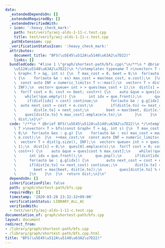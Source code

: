 ```yaml
---
data:
  _extendedDependsOn: []
  _extendedRequiredBy: []
  _extendedVerifiedWith:
  - icon: ':heavy_check_mark:'
    path: test/verify/aoj-alds-1-11-c.test.cpp
    title: test/verify/aoj-alds-1-11-c.test.cpp
  _pathExtension: cpp
  _verificationStatusIcon: ':heavy_check_mark:'
  attributes:
    document_title: "BFS(\u5E45\u512A\u5148\u63A2\u7D22)"
    links: []
  bundledCode: "#line 1 \"graph/shortest-path/bfs.cpp\"\n/**\n * @brief BFS(\u5E45\
    \u512A\u5148\u63A2\u7D22)\n */\ntemplate< typename T >\nvector< T > bfs(const\
    \ Graph< T > &g, int s) {\n  T max_cost = 0, beet = 0;\n  for(auto &es : g.g)\
    \ {\n    for(auto &e : es) max_cost = max(max_cost, e.cost);\n  }\n  ++max_cost;\n\
    \  const auto INF = numeric_limits< T >::max();\n  vector< T > dist(g.size(),\
    \ INF);\n  vector< queue< int > > ques(max_cost + 1);\n  dist[s] = 0;\n  ques[0].emplace(s);\n\
    \  for(T cost = 0; cost <= beet; cost++) {\n    auto &que = ques[cost % max_cost];\n\
    \    while(!que.empty()) {\n      int idx = que.front();\n      que.pop();\n \
    \     if(dist[idx] < cost) continue;\n      for(auto &e : g.g[idx]) {\n      \
    \  auto next_cost = cost + e.cost;\n        if(dist[e.to] <= next_cost) continue;;\n\
    \        dist[e.to] = next_cost;\n        beet = max(beet, dist[e.to]);\n    \
    \    ques[dist[e.to] % max_cost].emplace(e.to);\n      }\n    }\n  }\n  return\
    \ dist;\n}\n"
  code: "/**\n * @brief BFS(\u5E45\u512A\u5148\u63A2\u7D22)\n */\ntemplate< typename\
    \ T >\nvector< T > bfs(const Graph< T > &g, int s) {\n  T max_cost = 0, beet =\
    \ 0;\n  for(auto &es : g.g) {\n    for(auto &e : es) max_cost = max(max_cost,\
    \ e.cost);\n  }\n  ++max_cost;\n  const auto INF = numeric_limits< T >::max();\n\
    \  vector< T > dist(g.size(), INF);\n  vector< queue< int > > ques(max_cost +\
    \ 1);\n  dist[s] = 0;\n  ques[0].emplace(s);\n  for(T cost = 0; cost <= beet;\
    \ cost++) {\n    auto &que = ques[cost % max_cost];\n    while(!que.empty()) {\n\
    \      int idx = que.front();\n      que.pop();\n      if(dist[idx] < cost) continue;\n\
    \      for(auto &e : g.g[idx]) {\n        auto next_cost = cost + e.cost;\n  \
    \      if(dist[e.to] <= next_cost) continue;;\n        dist[e.to] = next_cost;\n\
    \        beet = max(beet, dist[e.to]);\n        ques[dist[e.to] % max_cost].emplace(e.to);\n\
    \      }\n    }\n  }\n  return dist;\n}\n"
  dependsOn: []
  isVerificationFile: false
  path: graph/shortest-path/bfs.cpp
  requiredBy: []
  timestamp: '2020-03-28 23:32:32+09:00'
  verificationStatus: LIBRARY_ALL_AC
  verifiedWith:
  - test/verify/aoj-alds-1-11-c.test.cpp
documentation_of: graph/shortest-path/bfs.cpp
layout: document
redirect_from:
- /library/graph/shortest-path/bfs.cpp
- /library/graph/shortest-path/bfs.cpp.html
title: "BFS(\u5E45\u512A\u5148\u63A2\u7D22)"
---
```

